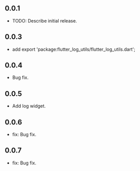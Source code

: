 ## 0.0.1

* TODO: Describe initial release.

## 0.0.3

* add export 'package:flutter_log_utils/flutter_log_utils.dart';

## 0.0.4

* Bug fix.

## 0.0.5

* Add log widget.

## 0.0.6

* fix: Bug fix.

## 0.0.7

* fix: Bug fix.
